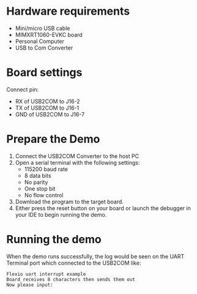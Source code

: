 Hardware requirements
=====================
- Mini/micro USB cable
- MIMXRT1060-EVKC board
- Personal Computer
- USB to Com Converter

Board settings
============
Connect pin:
- RX of USB2COM to J16-2
- TX of USB2COM to J16-1
- GND of USB2COM to J16-7

Prepare the Demo
===============
1.  Connect the USB2COM Converter to the host PC 
2.  Open a serial terminal with the following settings:
    - 115200 baud rate
    - 8 data bits
    - No parity
    - One stop bit
    - No flow control
3.  Download the program to the target board.
4.  Either press the reset button on your board or launch the debugger in your IDE to begin running the demo.

Running the demo
===============
When the demo runs successfully, the log would be seen on the UART Terminal port which connected to the USB2COM like:

~~~~~~~~~~~~~~~~~~~~~
Flexio uart interrupt example
Board receives 8 characters then sends them out
Now please input:
~~~~~~~~~~~~~~~~~~~~~
